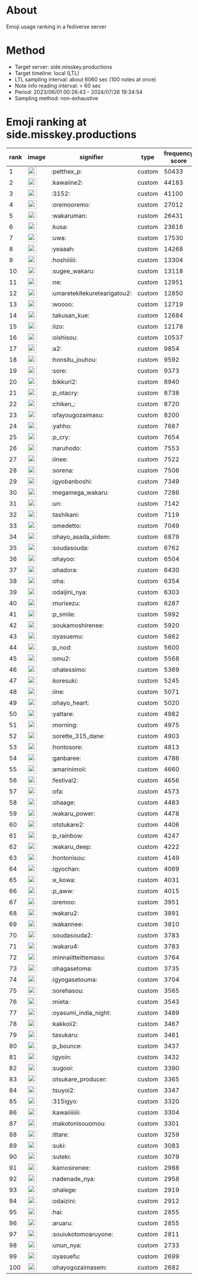 # About
Emoji usage ranking in a fediverse server

# Method
- Target server: side.misskey.productions
- Target timeline: local (LTL)
- LTL sampling interval: about 6060 sec (100 notes at once)
- Note info reading interval: > 60 sec
- Period: 2023/06/01 00:26:43 - 2024/07/26 19:34:54 
- Sampling method: non-exhaustive

# Emoji ranking at side.misskey.productions

|rank|image|signifier|type|frequency score|
|----|----|----|----|----|
|1|<img height="24" src="https://side.misskey.productions/emoji/petthex_p.webp">|:petthex_p:|custom|50433|
|2|<img height="24" src="https://side.misskey.productions/emoji/kawaiine2.webp">|:kawaiine2:|custom|44183|
|3|<img height="24" src="https://side.misskey.productions/emoji/3152.webp">|:3152:|custom|41100|
|4|<img height="24" src="https://side.misskey.productions/emoji/oremooremo.webp">|:oremooremo:|custom|27012|
|5|<img height="24" src="https://side.misskey.productions/emoji/wakaruman.webp">|:wakaruman:|custom|26431|
|6|<img height="24" src="https://side.misskey.productions/emoji/kusa.webp">|:kusa:|custom|23616|
|7|<img height="24" src="https://side.misskey.productions/emoji/uwa.webp">|:uwa:|custom|17530|
|8|<img height="24" src="https://side.misskey.productions/emoji/yeaaah.webp">|:yeaaah:|custom|14268|
|9|<img height="24" src="https://side.misskey.productions/emoji/hoshiiiiii.webp">|:hoshiiiiii:|custom|13304|
|10|<img height="24" src="https://side.misskey.productions/emoji/sugee_wakaru.webp">|:sugee_wakaru:|custom|13118|
|11|<img height="24" src="https://side.misskey.productions/emoji/ne.webp">|:ne:|custom|12951|
|12|<img height="24" src="https://side.misskey.productions/emoji/umaretekitekuretearigatou2.webp">|:umaretekitekuretearigatou2:|custom|12850|
|13|<img height="24" src="https://side.misskey.productions/emoji/woooo.webp">|:woooo:|custom|12719|
|14|<img height="24" src="https://side.misskey.productions/emoji/takusan_kue.webp">|:takusan_kue:|custom|12684|
|15|<img height="24" src="https://side.misskey.productions/emoji/iizo.webp">|:iizo:|custom|12178|
|16|<img height="24" src="https://side.misskey.productions/emoji/oishisou.webp">|:oishisou:|custom|10537|
|17|<img height="24" src="https://side.misskey.productions/emoji/a2.webp">|:a2:|custom|9854|
|18|<img height="24" src="https://side.misskey.productions/emoji/honsitu_jouhou.webp">|:honsitu_jouhou:|custom|9592|
|19|<img height="24" src="https://side.misskey.productions/emoji/sore.webp">|:sore:|custom|9373|
|20|<img height="24" src="https://side.misskey.productions/emoji/bikkuri2.webp">|:bikkuri2:|custom|8940|
|21|<img height="24" src="https://side.misskey.productions/emoji/p_otacry.webp">|:p_otacry:|custom|8738|
|22|<img height="24" src="https://side.misskey.productions/emoji/chiken_.webp">|:chiken_:|custom|8720|
|23|<img height="24" src="https://side.misskey.productions/emoji/ofayougozaimasu.webp">|:ofayougozaimasu:|custom|8200|
|24|<img height="24" src="https://side.misskey.productions/emoji/yahho.webp">|:yahho:|custom|7687|
|25|<img height="24" src="https://side.misskey.productions/emoji/p_cry.webp">|:p_cry:|custom|7654|
|26|<img height="24" src="https://side.misskey.productions/emoji/naruhodo.webp">|:naruhodo:|custom|7553|
|27|<img height="24" src="https://side.misskey.productions/emoji/iinee.webp">|:iinee:|custom|7522|
|28|<img height="24" src="https://side.misskey.productions/emoji/sorena.webp">|:sorena:|custom|7506|
|29|<img height="24" src="https://side.misskey.productions/emoji/igyobanboshi.webp">|:igyobanboshi:|custom|7349|
|30|<img height="24" src="https://side.misskey.productions/emoji/megamega_wakaru.webp">|:megamega_wakaru:|custom|7286|
|31|<img height="24" src="https://side.misskey.productions/emoji/un.webp">|:un:|custom|7142|
|32|<img height="24" src="https://side.misskey.productions/emoji/tashikani.webp">|:tashikani:|custom|7119|
|33|<img height="24" src="https://side.misskey.productions/emoji/omedetto.webp">|:omedetto:|custom|7049|
|34|<img height="24" src="https://side.misskey.productions/emoji/ohayo_asada_sidem.webp">|:ohayo_asada_sidem:|custom|6879|
|35|<img height="24" src="https://side.misskey.productions/emoji/soudasouda.webp">|:soudasouda:|custom|6762|
|36|<img height="24" src="https://side.misskey.productions/emoji/ohayoo.webp">|:ohayoo:|custom|6504|
|37|<img height="24" src="https://side.misskey.productions/emoji/ohadora.webp">|:ohadora:|custom|6430|
|38|<img height="24" src="https://side.misskey.productions/emoji/oha.webp">|:oha:|custom|6354|
|39|<img height="24" src="https://side.misskey.productions/emoji/odaijini_nya.webp">|:odaijini_nya:|custom|6303|
|40|<img height="24" src="https://side.misskey.productions/emoji/murisezu.webp">|:murisezu:|custom|6287|
|41|<img height="24" src="https://side.misskey.productions/emoji/p_smile.webp">|:p_smile:|custom|5992|
|42|<img height="24" src="https://side.misskey.productions/emoji/soukamoshirenee.webp">|:soukamoshirenee:|custom|5920|
|43|<img height="24" src="https://side.misskey.productions/emoji/oyasuemu.webp">|:oyasuemu:|custom|5862|
|44|<img height="24" src="https://side.misskey.productions/emoji/p_nod.webp">|:p_nod:|custom|5600|
|45|<img height="24" src="https://side.misskey.productions/emoji/omu2.webp">|:omu2:|custom|5568|
|46|<img height="24" src="https://side.misskey.productions/emoji/ohatessimo.webp">|:ohatessimo:|custom|5369|
|47|<img height="24" src="https://side.misskey.productions/emoji/koresuki.webp">|:koresuki:|custom|5245|
|48|<img height="24" src="https://side.misskey.productions/emoji/iine.webp">|:iine:|custom|5071|
|49|<img height="24" src="https://side.misskey.productions/emoji/ohayo_heart.webp">|:ohayo_heart:|custom|5020|
|50|<img height="24" src="https://side.misskey.productions/emoji/yattare.webp">|:yattare:|custom|4982|
|51|<img height="24" src="https://side.misskey.productions/emoji/morning.webp">|:morning:|custom|4975|
|52|<img height="24" src="https://side.misskey.productions/emoji/sorette_315_dane.webp">|:sorette_315_dane:|custom|4903|
|53|<img height="24" src="https://side.misskey.productions/emoji/hontosore.webp">|:hontosore:|custom|4813|
|54|<img height="24" src="https://side.misskey.productions/emoji/ganbaree.webp">|:ganbaree:|custom|4786|
|55|<img height="24" src="https://side.misskey.productions/emoji/amarinimoii.webp">|:amarinimoii:|custom|4660|
|56|<img height="24" src="https://side.misskey.productions/emoji/festival2.webp">|:festival2:|custom|4656|
|57|<img height="24" src="https://side.misskey.productions/emoji/ofa.webp">|:ofa:|custom|4573|
|58|<img height="24" src="https://side.misskey.productions/emoji/ohaage.webp">|:ohaage:|custom|4483|
|59|<img height="24" src="https://side.misskey.productions/emoji/wakaru_power.webp">|:wakaru_power:|custom|4478|
|60|<img height="24" src="https://side.misskey.productions/emoji/otstukare2.webp">|:otstukare2:|custom|4406|
|61|<img height="24" src="https://side.misskey.productions/emoji/p_rainbow.webp">|:p_rainbow:|custom|4247|
|62|<img height="24" src="https://side.misskey.productions/emoji/wakaru_deep.webp">|:wakaru_deep:|custom|4222|
|63|<img height="24" src="https://side.misskey.productions/emoji/hontonisou.webp">|:hontonisou:|custom|4149|
|64|<img height="24" src="https://side.misskey.productions/emoji/igyochan.webp">|:igyochan:|custom|4069|
|65|<img height="24" src="https://side.misskey.productions/emoji/e_kowa.webp">|:e_kowa:|custom|4031|
|66|<img height="24" src="https://side.misskey.productions/emoji/p_aww.webp">|:p_aww:|custom|4015|
|67|<img height="24" src="https://side.misskey.productions/emoji/oremoo.webp">|:oremoo:|custom|3951|
|68|<img height="24" src="https://side.misskey.productions/emoji/wakaru2.webp">|:wakaru2:|custom|3891|
|69|<img height="24" src="https://side.misskey.productions/emoji/wakannee.webp">|:wakannee:|custom|3810|
|70|<img height="24" src="https://side.misskey.productions/emoji/soudasouda2.webp">|:soudasouda2:|custom|3783|
|71|<img height="24" src="https://side.misskey.productions/emoji/wakaru4.webp">|:wakaru4:|custom|3783|
|72|<img height="24" src="https://side.misskey.productions/emoji/minnaiitteittemasu.webp">|:minnaiitteittemasu:|custom|3764|
|73|<img height="24" src="https://side.misskey.productions/emoji/ohagasetoma.webp">|:ohagasetoma:|custom|3735|
|74|<img height="24" src="https://side.misskey.productions/emoji/igyogasetouma.webp">|:igyogasetouma:|custom|3704|
|75|<img height="24" src="https://side.misskey.productions/emoji/sorehasou.webp">|:sorehasou:|custom|3565|
|76|<img height="24" src="https://side.misskey.productions/emoji/mieta.webp">|:mieta:|custom|3543|
|77|<img height="24" src="https://side.misskey.productions/emoji/oyasumi_india_night.webp">|:oyasumi_india_night:|custom|3489|
|78|<img height="24" src="https://side.misskey.productions/emoji/kakkoii2.webp">|:kakkoii2:|custom|3467|
|79|<img height="24" src="https://side.misskey.productions/emoji/tasukaru.webp">|:tasukaru:|custom|3461|
|80|<img height="24" src="https://side.misskey.productions/emoji/p_bounce.webp">|:p_bounce:|custom|3437|
|81|<img height="24" src="https://side.misskey.productions/emoji/igyoin.webp">|:igyoin:|custom|3432|
|82|<img height="24" src="https://side.misskey.productions/emoji/sugooi.webp">|:sugooi:|custom|3390|
|83|<img height="24" src="https://side.misskey.productions/emoji/otsukare_producer.webp">|:otsukare_producer:|custom|3365|
|84|<img height="24" src="https://side.misskey.productions/emoji/tsuyoi2.webp">|:tsuyoi2:|custom|3347|
|85|<img height="24" src="https://side.misskey.productions/emoji/315igyo.webp">|:315igyo:|custom|3320|
|86|<img height="24" src="https://side.misskey.productions/emoji/kawaiiiiiiii.webp">|:kawaiiiiiiii:|custom|3304|
|87|<img height="24" src="https://side.misskey.productions/emoji/makotonisouomou.webp">|:makotonisouomou:|custom|3301|
|88|<img height="24" src="https://side.misskey.productions/emoji/ittare.webp">|:ittare:|custom|3259|
|89|<img height="24" src="https://side.misskey.productions/emoji/suki.webp">|:suki:|custom|3083|
|90|<img height="24" src="https://side.misskey.productions/emoji/suteki.webp">|:suteki:|custom|3079|
|91|<img height="24" src="https://side.misskey.productions/emoji/kamosirenee.webp">|:kamosirenee:|custom|2988|
|92|<img height="24" src="https://side.misskey.productions/emoji/nadenade_nya.webp">|:nadenade_nya:|custom|2958|
|93|<img height="24" src="https://side.misskey.productions/emoji/ohalege.webp">|:ohalege:|custom|2919|
|94|<img height="24" src="https://side.misskey.productions/emoji/odaizini.webp">|:odaizini:|custom|2912|
|95|<img height="24" src="https://side.misskey.productions/emoji/hai.webp">|:hai:|custom|2855|
|96|<img height="24" src="https://side.misskey.productions/emoji/aruaru.webp">|:aruaru:|custom|2855|
|97|<img height="24" src="https://side.misskey.productions/emoji/souiukotomoaruyone.webp">|:souiukotomoaruyone:|custom|2811|
|98|<img height="24" src="https://side.misskey.productions/emoji/unun_nya.webp">|:unun_nya:|custom|2733|
|99|<img height="24" src="https://side.misskey.productions/emoji/oyasuefu.webp">|:oyasuefu:|custom|2699|
|100|<img height="24" src="https://side.misskey.productions/emoji/ohayogozaimasem.webp">|:ohayogozaimasem:|custom|2682|
